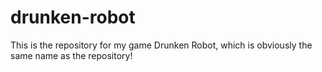 drunken-robot
=============

This is the repository for my game Drunken Robot,
which is obviously the same name as the repository!